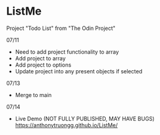 # ListMe
Project "Todo List" from "The Odin Project"

07/11
- Need to add project functionality to array
- Add project to array
- Add project to options
- Update project into any present objects if selected

07/13
- Merge to main

07/14
- Live Demo (NOT FULLY PUBLISHED, MAY HAVE BUGS)
https://anthonytruongg.github.io/ListMe/
